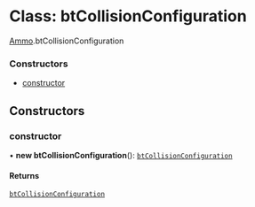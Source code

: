 # Class: btCollisionConfiguration

[Ammo](../modules/Ammo.md).btCollisionConfiguration

### Constructors

- [constructor](Ammo.btCollisionConfiguration.md#constructor)

## Constructors

### constructor

• **new btCollisionConfiguration**(): [`btCollisionConfiguration`](Ammo.btCollisionConfiguration.md)

#### Returns

[`btCollisionConfiguration`](Ammo.btCollisionConfiguration.md)
